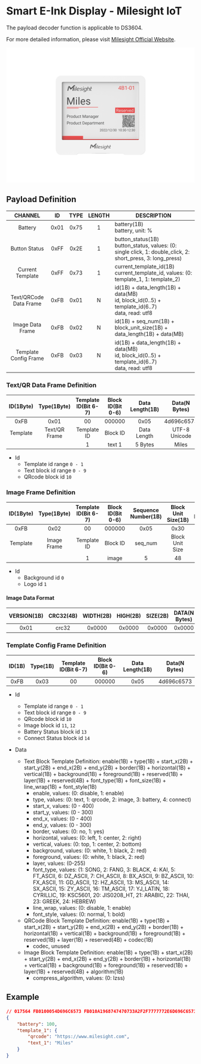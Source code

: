 # Smart E-Ink Display - Milesight IoT

The payload decoder function is applicable to DS3604.

For more detailed information, please visit [Milesight Official Website](https://www.milesight.com/iot/product/iot-display/ds3604).

![DS3604](DS3604.png)

## Payload Definition

|        CHANNEL         |  ID  | TYPE | LENGTH | DESCRIPTION                                                                                                     |
| :--------------------: | :--: | :--: | :----: | --------------------------------------------------------------------------------------------------------------- |
|        Battery         | 0x01 | 0x75 |   1    | battery(1B)<br />battery, unit: %                                                                               |
|     Button Status      | 0xFF | 0x2E |   1    | button_status(1B)<br />button_status, values: (0: single click, 1: double_click, 2: short_press, 3: long_press) |
|    Current Template    | 0xFF | 0x73 |   1    | current_template_id(1B)<br />current_template_id, values: (0: template_1, 1: template_2)                        |
| Text/QRCode Data Frame | 0xFB | 0x01 |   N    | id(1B) + data_length(1B) + data(MB)<br />id, block_id(0..5) + template_id(6..7)<br />data, read: utf8           |
|    Image Data Frame    | 0xFB | 0x02 |   N    | id(1B) + seq_num(1B) + block_unit_size(1B) + data_length(1B) + data(MB)                                         |
| Template Config Frame  | 0xFB | 0x03 |   N    | id(1B) + data_length(1B) + data(MB)<br />id, block_id(0..5) + template_id(6..7)<br />data, read: utf8           |

### Text/QR Data Frame Definition

| ID(1Byte) |  Type(1Byte)  | Template ID(Bit 6-7) | Block ID(Bit 0-6) | Data Length(1B) | Data(N Bytes) |
| :-------: | :-----------: | :------------------: | :---------------: | :-------------: | :-----------: |
|   0xFB    |     0x01      |          00          |      000000       |      0x05       |  4d696c6573   |
| Template  | Text/QR Frame |     Template ID      |     Block ID      |   Data Length   | UTF-8 Unicode |
|           |               |          1           |      text 1       |     5 Bytes     |     Miles     |

-   Id
    -   Template id range `0 - 1`
    -   Text block id range `0 - 9`
    -   QRcode block id `10`

### Image Frame Definition

| ID(1Byte) | Type(1Byte) | Template ID(Bit 6-7) | Block ID(Bit 0-6) | Sequence Number(1B) | Block Unit Size(1B) | Data Length(1B) | Image Data(N Bytes) |
| :-------: | :---------: | :------------------: | :---------------: | :-----------------: | :-----------------: | :-------------: | :-----------------: |
|   0xFB    |    0x02     |          00          |      000000       |        0x05         |        0x30         |      0x30       |                     |
| Template  | Image Frame |     Template ID      |     Block ID      |       seq_num       |   Block Unit Size   |   Data Length   |    Data(N Bytes)    |
|           |             |          1           |       image       |          5          |         48          |       48        |                     |

-   Id
    -   Background id `0`
    -   Logo id `1`

#### Image Data Format

| VERSION(1B) | CRC32(4B) | WIDTH(2B) | HIGH(2B) | SIZE(2B) | DATA(N Bytes) |
| :---------: | :-------: | :-------: | :------: | :------: | :-----------: |
|    0x01     |   crc32   |  0x0000   |  0x0000  |  0x0000  |    0x0000     |

### Template Config Frame Definition

| ID(1B) | Type(1B) | Template ID(Bit 6-7) | Block ID(Bit 0-6) | Data Length(1B) | Data(N Bytes) |
| :----: | :------: | :------------------: | :---------------: | :-------------: | :-----------: |
|  0xFB  |   0x03   |          00          |      000000       |      0x05       |  4d696c6573   |

-   Id

    -   Template id range `0 - 1`
    -   Text block id range `0 - 9`
    -   QRcode block id `10`
    -   Image block id `11`, `12`
    -   Battery Status block id `13`
    -   Connect Status block id `14`

-   Data
    -   Text Block Template Definition: enable(1B) + type(1B) + start_x(2B) + start_y(2B) + end_x(2B) + end_y(2B) + border(1B) + horizontal(1B) + vertical(1B) + background(1B) + foreground(1B) + reserved(1B) + layer(1B) + reserved(4B) + font_type(1B) + font_size(1B) + line_wrap(1B) + font_style(1B)
        -   enable, values: (0: disable, 1: enable)
        -   type, values: (0: text, 1: qrcode, 2: image, 3: battery, 4: connect)
        -   start_x, values: (0 - 400)
        -   start_y, values: (0 - 300)
        -   end_x, values: (0 - 400)
        -   end_y, values: (0 - 300)
        -   border, values: (0: no, 1: yes)
        -   horizontal, values: (0: left, 1: center, 2: right)
        -   vertical, values: (0: top, 1: center, 2: bottom)
        -   background, values: (0: white, 1: black, 2: red)
        -   foreground, values: (0: white, 1: black, 2: red)
        -   layer, values: (0-255)
        -   font_type, values: (1: SONG, 2: FANG, 3: BLACK, 4: KAI, 5: FT_ASCII, 6: DZ_ASCII, 7: CH_ASCII, 8: BX_ASCII, 9: BZ_ASCII, 10: FX_ASCII, 11: GD_ASCII, 12: HZ_ASCII, 13: MS_ASCII, 14: SX_ASCII, 15: ZY_ASCII, 16: TM_ASCII, 17: YJ_LATIN, 18: CYRILLIC, 19: KSC5601, 20: JIS0208_HT, 21: ARABIC, 22: THAI, 23: GREEK, 24: HEBREW)
        -   line_wrap, values: (0: disable, 1: enable)
        -   font_style, values: (0: normal, 1: bold)
    -   QRCode Block Template Definition: enable(1B) + type(1B) + start_x(2B) + start_y(2B) + end_x(2B) + end_y(2B) + border(1B) + horizontal(1B) + vertical(1B) + background(1B) + foreground(1B) + reserved(1B) + layer(1B) + reserved(4B) + codec(1B)
        -   codec, unused
    -   Image Block Template Definition: enable(1B) + type(1B) + start_x(2B) + start_y(2B) + end_x(2B) + end_y(2B) + border(1B) + horizontal(1B) + vertical(1B) + background(1B) + foreground(1B) + reserved(1B) + layer(1B) + reserved(4B) + algorithm(1B)
        -   compress_algorithm, values: (0: lzss)

## Example

```json
// 017564 FB0100054D696C6573 FB010A1968747470733A2F2F7777772E6D696C6573696768742E636F6D
{
    "battery": 100,
    "template_1": {
        "qrcode": "https://www.milesight.com",
        "text_1": "Miles"
    }
}
```
